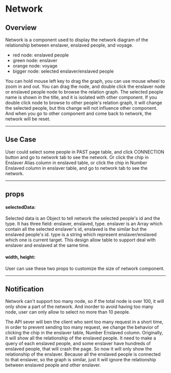 # Network

## Overview

Network is a component used to display the network diagram of the relationship between enslaver, enslaved people, and voyage.
- red node: enslaved people
- green node: enslaver
- orange node: voyage
- bigger node: selected enslaver/enslaved people

You can hold mouse left key to drag the graph, you can use mouse wheel to zoom in and out.
You can drag the node, and double click the enslaver node or enslaved people node to browse the relation graph.
The selected people name is shown in the title, and it is isolated with other component. 
If you double click node to browse to other people's relation graph, 
it will change the selected people, but this change will not influence other component.
And when you go to other component and come back to network, the network will be reset.

---------------------------

## Use Case

User could select some people in PAST page table,
and click CONNECTION button and go to network tab to see the network.
Or click the chip in Enslaver Alias column in enslaved table,
or click the chip in Number Enslaved column in enslaver table,
and go to network tab to see the network.

-------------------

## props

#### selectedData:

Selected data is an Object to tell network the selected people's id and the type. 
It has three field: enslaver, enslaved, type. 
enslaver is an Array which contain all the selected enslaver's id, 
enslaved is the similar but the enslaved people's id.
type is a string which represent enslaver/enslaved which one is current target.
This design allow table to support deal with enslaver and enslaved at the same time.

#### width, height:

User can use these two props to customize the size of network component. 

______________

## Notification

Network can't support too many node, so if the total node is over 100, 
it will only show a part of the network. 
And inorder to avoid having too many node, 
user can only allow to select no more than 10 people.

The API sever will ben the client who sent too many request in a short time,
in order to prevent sending too many request,
we change the behavior of clicking the chip in the enslaver table, Number Enslaved column.
Originally, it will show all the relationship of the enslaved people.
It need to make a query of each enslaved people, and some enslaver have hundreds of enslaved people,
that will crash the page.
So now it will only show the relationship of the enslaver. 
Because all the enslaved people is connected to that enslaver, 
so the graph is similar, just it will ignore the relationship between enslaved people and other enslaver.